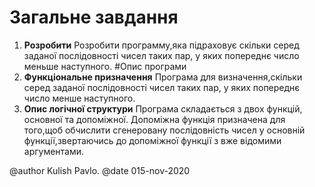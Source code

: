 # Загальне завдання

1. **Розробити** Розробити программу,яка підраховує скільки серед заданої послідовності 
		  чисел таких пар, у яких попереднє число меньше наступного.
#Опис програми
1. **Функціональне призначення** Програма для визначення,скільки серед заданої послідовності 
				    чисел таких пар, у яких попереднє число менше наступного.
2. **Опис логічної структури**   Програма складається з двох функцій, основної та допоміжної.
				  Допоміжна функція призначена для того,щоб обчислити сгенеровану
				  послідовність чисел у основній функції,звертаючись до допоміжної
				  функції з вже відомими аргументами.

@author Kulish Pavlo.
@date 015-nov-2020

